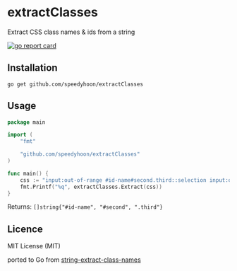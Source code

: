 # extractClasses
Extract CSS class names &amp; ids from a string

[![go report card](https://goreportcard.com/badge/github.com/speedyhoon/extractClasses)](https://goreportcard.com/report/github.com/speedyhoon/extractClasses) 

## Installation
```go get github.com/speedyhoon/extractClasses```

## Usage
```go
package main

import (
	"fmt"

	"github.com/speedyhoon/extractClasses"
)

func main() {
	css := "input:out-of-range #id-name#second.third::selection input:out-of-range::selection"
	fmt.Printf("%q", extractClasses.Extract(css))
}
```
Returns: ```[]string{"#id-name", "#second", ".third"}```

## Licence
MIT License (MIT)

ported to Go from [string-extract-class-names](https://github.com/codsen/string-extract-class-names)
